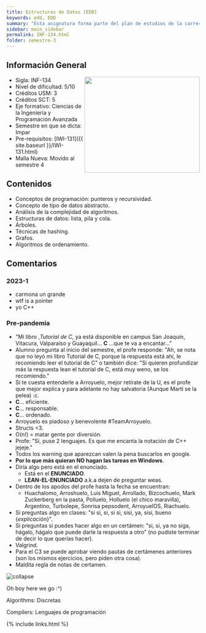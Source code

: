 ```yaml
---
title: Estructuras de Datos [EDD]
keywords: edd, EDD
summary: "Esta asignatura forma parte del plan de estudios de la carrera Ingeniería Civil Informática en la Línea de Programación Avanzada, conducente a la Licenciatura en Ciencias de la Ingeniería Informática. El propósito de esta asignatura es, que el estudiante conozca y aplique las estructuras de datos básicas y reconozca cuándo usarlas en diferentes escenarios de su quehacer. Esto incluye el diseño, análisis, evaluación y programación de estructuras de datos usando la metodología de tipos de datos abstractos."
sidebar: main_sidebar
permalink: INF-134.html
folder: semestre-3
---
```


## Información General

<img align= "right" width= "300" height= "250" src= "images/semestre-3/edd-meme1.jpg">

- Sigla: INF-134
- Nivel de dificultad: 5/10
- Créditos USM: 3
- Créditos SCT: 5
- Eje formativo: Ciencias de la Ingeniería y Programación Avanzada
- Semestre en que se dicta: Impar
- Pre-requisitos: [IWI-131]({{ site.baseurl }}/IWI-131.html)
- Malla Nueva: Movido al semestre 4

## Contenidos

- Conceptos de programación: punteros y recursividad.
- Concepto de tipo de datos abstracto.
- Análisis de la complejidad de algoritmos.
- Estructuras de datos: lista, pila y cola.
- Árboles.
- Técnicas de hashing.
- Grafos.
- Algoritmos de ordenamiento.

## Comentarios

### 2023-1

- carmona un grande
- wtf is a pointer
- yo C++

### Pre-pandemia

- "Mi libro ,*Tutorial de C*, ya está disponible en campus San Joaquín, Vitacura, Valparaíso y Guayaquil... **C** ...que te va a encantar..."
- Alumno pregunta al inicio del semestre, el profe responde: "Ah, se nota que no leyó mi libro Tutorial de C, porque la respuesta está ahí, le recomiendo leer el tutorial de C" o también dice: "Si quieren profundizar más la respuesta lean el tutorial de C, está muy weno, se los recomiendo."
- Si te cuesta entenderle a Arroyuelo, mejor retírate de la U, es el profe que mejor explica y para adelante no hay salvatoria (Aunque Martí se la pelea) :c.
- **C**... eficiente.
- **C**... responsable.
- **C**... ordenado.
- Arroyuelo es piadoso y benevolente #TeamArroyuelo.
- Structs <3.
- O(n!) = matar gente por diversión.
- Profe: "Sí, puse 2 lenguajes. Es que me encanta la notación de C++ jejeje."
- Todos los warning que aparezcan valen la pena buscarlos en google.
- **Por lo que más quieran NO hagan las tareas en Windows**.
- Diría algo pero está en el enunciado.
  - Está en el **ENUNCIADO**.
  - **LEAN-EL-ENUNCIADO** a.k.a dejen de preguntar weas.
- Dentro de los apodos del profe hasta la fecha se encuentran:
  - Huachalomo, Arroshuelo, Luis Miguel, Arrollado, Bizcochuelo, Mark Zuckerberg en la pasta, Polluelo, Holluelo (el chico maravilla), Argentino, Turbolepe, Sonrisa pepsodent, ArroyuelOS, Riachuelo.
- Si preguntas algo en clases: "si si, si, si si, sisi, ya, sisi, bueno {*explicación*}".
- Si preguntas si puedes hacer algo en un certámen: "si, si, ya no siga, hágalo, hágalo que puede darle la respuesta a otro" (no pudiste terminar de decir lo que querías hacer).
- Valgrind.
- Para el C3 se puede aprobar viendo pautas de certámenes anteriores (son los mismos ejercicios, pero piden otra cosa).
- Maldita regla de notas de certamen.

<div class='text-center mb-3'>
    <img src="images/semestre-3/edd-meme2.jpg" alt="collapse" height="auto">
    <p>Oh boy here we go :^)</p>
    <span>Algorithms: Discretas</span>
    <p>
        Compilers: Lenguajes de programación
    </p>
</div>

{% include links.html %}
